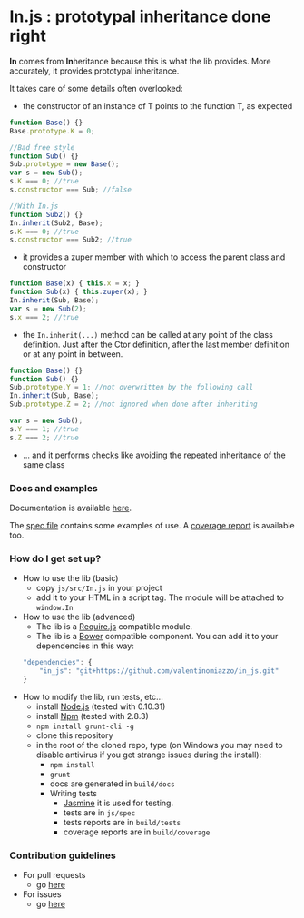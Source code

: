 # In.js : prototypal inheritance done right #

**In** comes from **In**heritance because this is what the lib provides. More accurately, it provides prototypal inheritance.

It takes care of some details often overlooked:

* the constructor of an instance of T points to the function T, as expected
```javascript
function Base() {}
Base.prototype.K = 0;

//Bad free style
function Sub() {}
Sub.prototype = new Base();
var s = new Sub();
s.K === 0; //true
s.constructor === Sub; //false

//With In.js
function Sub2() {}
In.inherit(Sub2, Base);
s.K === 0; //true
s.constructor === Sub2; //true
```
* it provides a zuper member with which to access the parent class and constructor
```javascript
function Base(x) { this.x = x; }
function Sub(x) { this.zuper(x); }
In.inherit(Sub, Base);
var s = new Sub(2);
s.x === 2; //true
```
* the `In.inherit(...)` method can be called at any point of the class definition.
  Just after the Ctor definition, after the last member definition or at any point
  in between.
```javascript
function Base() {}
function Sub() {}
Sub.prototype.Y = 1; //not overwritten by the following call
In.inherit(Sub, Base);
Sub.prototype.Z = 2; //not ignored when done after inheriting

var s = new Sub();
s.Y === 1; //true
s.Z === 2; //true
```
* ... and it performs checks like avoiding the repeated inheritance of the same class

### Docs and examples ###

Documentation is available [here](https://rawgit.com/valentinomiazzo/in_js/master/build/docs/classes/In.html).

The [spec file](js/spec/In.js) contains some examples of use.
A [coverage report](https://rawgit.com/valentinomiazzo/in_js/master/build/coverage/PhantomJS%201.9.8%20(Windows%207)/js/src/In.js.html) is available too.

### How do I get set up? ###

* How to use the lib (basic)
    * copy `js/src/In.js` in your project
    * add it to your HTML in a script tag. The module will be attached to `window.In`
* How to use the lib (advanced)
    * The lib is a [Require.js](http://require.js) compatible module.
    * The lib is a [Bower](http://bower.io) compatible component. You can add it to your dependencies in this way:
    ```javascript
    "dependencies": {
        "in_js": "git+https://github.com/valentinomiazzo/in_js.git"
    }
    ```
* How to modify the lib, run tests, etc...
    * install [Node.js](http://nodejs.org/) (tested with 0.10.31)
    * install [Npm](https://www.npmjs.com/) (tested with 2.8.3)
    * `npm install grunt-cli -g`
    * clone this repository
    * in the root of the cloned repo, type (on Windows you may need to disable antivirus if you get strange issues during the install):
        * `npm install`
        * `grunt`
        * docs are generated in `build/docs`
        * Writing tests
            * [Jasmine](https://jasmine.github.io/) it is used for testing.
            * tests are in `js/spec`
            * tests reports are in `build/tests`
            * coverage reports are in `build/coverage`

### Contribution guidelines ###

* For pull requests
    * go [here](../../pulls)
* For issues
    * go [here](../../issues)
